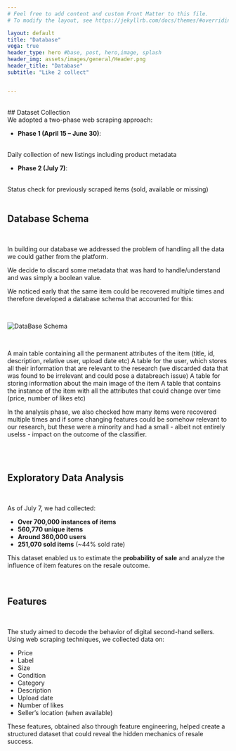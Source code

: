 ```yaml
---
# Feel free to add content and custom Front Matter to this file.
# To modify the layout, see https://jekyllrb.com/docs/themes/#overriding-theme-defaults

layout: default
title: "Database"
vega: true
header_type: hero #base, post, hero,image, splash
header_img: assets/images/general/Header.png
header_title: "Database"
subtitle: "Like 2 collect"


---
```

<br>
## Dataset Collection
<br>
We adopted a two-phase web scraping approach:

- **Phase 1 (April 15 – June 30)**:
<br>
Daily collection of new listings including product metadata

- **Phase 2 (July 7)**:
<br>
Status check for previously scraped items (sold, available or missing)

<br>
<br>

## Database Schema  
<br>

In building our database we addressed the problem of handling all the data we could gather from the platform. 

We decide to discard some metadata that was hard to handle/understand and was simply a boolean value. 

We noticed early that the same item could be recovered multiple times and therefore developed a database schema that accounted for this:

<br>

![DataBase Schema](assets/images/database/database-schema.jpeg)

<br>

A main table containing all the permanent attributes of the item (title, id, description, relative user, upload date etc)
A table for the user, which stores all their information that are relevant to the research (we discarded data that was found to be irrelevant and could pose a databreach issue)
A table for storing information about the main image of the item 
A table that contains the instance of the item with all the attributes that could change over time (price, number of likes etc)

In the analysis phase, we also checked how many items were recovered multiple times and if some changing features could be somehow relevant to our research, but these were a minority and had a small - albeit not entirely uselss - impact on the outcome of the classifier.

<br>
<br>

## Exploratory Data Analysis

<br>

As of July 7, we had collected:

- **Over 700,000 instances of items**
- **560,770 unique items**  
- **Around 360,000 users**  
- **251,070 sold items** (~44% sold rate)

This dataset enabled us to estimate the **probability of sale** and analyze the influence of item features on the resale outcome.

<br>

## Features

<br>
 
The study aimed to decode the behavior of digital second-hand sellers. Using web scraping techniques, we collected data on:
 
- Price  
- Label  
- Size  
- Condition  
- Category  
- Description  
- Upload date  
- Number of likes  
- Seller’s location (when available)  
 
These features, obtained also through feature engineering, helped create a structured dataset that could reveal the hidden mechanics of resale success.

<br>
<br>